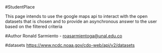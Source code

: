 #StudentPlace

This page intends to use the google maps api to interact with the open datasets that is chosen and to provide an asynchronous answer to the user based on the filtered criteria

#Author
Ronald Sarmiento - roasarmientoga@unal.edu.co

#datasets
https://www.ncdc.noaa.gov/cdo-web/api/v2/datasets
 
